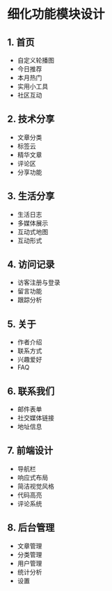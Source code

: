 # 细化功能模块设计

## 1. 首页
- 自定义轮播图
- 今日推荐
- 本月热门
- 实用小工具
- 社区互动

## 2. 技术分享
- 文章分类
- 标签云
- 精华文章
- 评论区
- 分享功能

## 3. 生活分享
- 生活日志
- 多媒体展示
- 互动式地图
- 互动形式

## 4. 访问记录
- 访客注册与登录
- 留言功能
- 跟踪分析

## 5. 关于
- 作者介绍
- 联系方式
- 兴趣爱好
- FAQ

## 6. 联系我们
- 邮件表单
- 社交媒体链接
- 地址信息

## 7. 前端设计
- 导航栏
- 响应式布局
- 简洁视觉风格
- 代码高亮
- 评论系统

## 8. 后台管理
- 文章管理
- 分类管理
- 用户管理
- 统计分析
- 设置 